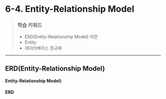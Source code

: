 # 6-4. Entity-Relationship Model

> ### 학습 키워드
>
> * ERD(Entity-Relationship Model) 이란
> * Entity
> * 데이터베이스 정규화

***

## ERD(Entity-Relationship Model)&#x20;

#### Entity-Relationship Model)

#### ERD
